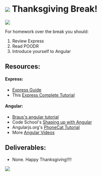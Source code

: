 # ![](https://ga-dash.s3.amazonaws.com/production/assets/logo-9f88ae6c9c3871690e33280fcf557f33.png) Thanksgiving Break!

![](http://i.giphy.com/26BkN7pWkMq29fpSM.gif)

For homework over the break you should:
1. Review Express
2. Read POODR
3. Introduce yourself to Angular

## Resources:

#### Express:
- [Express Guide](http://expressjs.com/guide/routing.html)
- This [Express Complete Tutorial](https://codeforgeek.com/2014/10/express-complete-tutorial-part-1/)

#### Angular:
- [Braus's angular tutorial](https://www.youtube.com/playlist?list=PLNcEnkMSwDUmKzFoqOwClxw6OIgKxa5sM)
- Code School's [Shaping up with Angular](http://campus.codeschool.com/courses/shaping-up-with-angular-js/intro)
- Angularjs.org's [PhoneCat Tutorial](https://docs.angularjs.org/tutorial)
- More [Angular Videos](https://www.youtube.com/user/angularjs)

## Deliverables:
- None. Happy Thanksgiving!!!!

![](http://i.giphy.com/g0q1Ip8U641Ow.gif)
